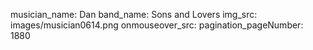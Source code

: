 musician_name: Dan
band_name: Sons and Lovers
img_src: images/musician0614.png
onmouseover_src: 
pagination_pageNumber: 1880